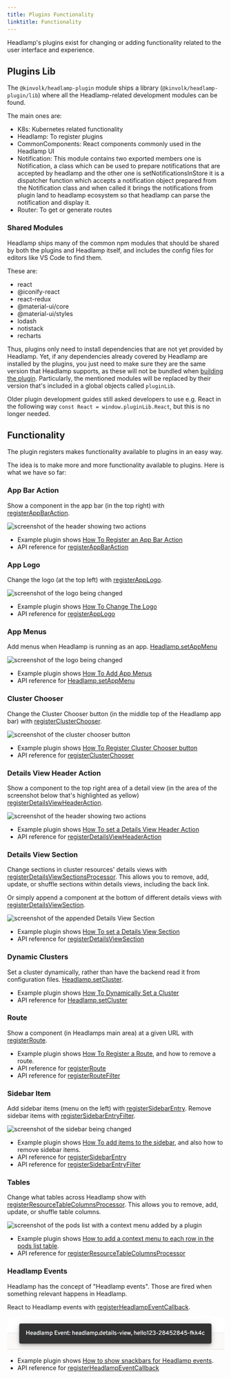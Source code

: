 ```yaml
---
title: Plugins Functionality
linktitle: Functionality
---
```


Headlamp's plugins exist for changing or adding functionality related to
the user interface and experience.

## Plugins Lib

The `@kinvolk/headlamp-plugin` module ships a library
(`@kinvolk/headlamp-plugin/lib`) where all the Headlamp-related development
modules can be found.

The main ones are:

- K8s: Kubernetes related functionality
- Headlamp: To register plugins
- CommonComponents: React components commonly used in the Headlamp UI
- Notification: This module contains two exported members one is Notification, a class which can be used to prepare notifications that are accepted by headlamp and the other one is setNotificationsInStore it is a dispatcher function which accepts a notification object prepared from the Notification class and when called it brings the notifications from plugin land to headlamp ecosystem so that headlamp can parse the notification and display it.
- Router: To get or generate routes

### Shared Modules

Headlamp ships many of the common npm modules that should be shared by both
the plugins and Headlamp itself, and includes the config files for editors
like VS Code to find them.

These are:

- react
- @iconify-react
- react-redux
- @material-ui/core
- @material-ui/styles
- lodash
- notistack
- recharts

Thus, plugins only need to install dependencies that are not yet provided by Headlamp.
Yet, if any dependencies already covered by Headlamp are installed by the plugins, you
just need to make sure they are the same version that Headlamp supports, as these will
not be bundled when [building the plugin](../building.md).
Particularly, the mentioned modules will be replaced by their version that's included
in a global objects called `pluginLib`.

Older plugin development guides still asked developers to use e.g. React in the following
way `const React = window.pluginLib.React`, but this is no longer needed.

## Functionality

The plugin registers makes functionality available to plugins in an easy way.

The idea is to make more and more functionality available to plugins. Here is
what we have so far:

### App Bar Action

Show a component in the app bar (in the top right) with
[registerAppBarAction](../api/modules/plugin_registry.md#registerappbaraction).

![screenshot of the header showing two actions](./images/podcounter_screenshot.png)

- Example plugin shows [How To Register an App Bar Action](https://github.com/kinvolk/headlamp/tree/main/plugins/examples/pod-counter)
- API reference for [registerAppBarAction](../api/modules/plugin_registry.md#registerappbaraction)

### App Logo

Change the logo (at the top left) with
[registerAppLogo](../api/modules/plugin_registry.md#registerapplogo).

![screenshot of the logo being changed](./images/change-logo.png)

- Example plugin shows [How To Change The Logo](https://github.com/kinvolk/headlamp/tree/main/plugins/examples/change-logo)
- API reference for [registerAppLogo](../api/modules/plugin_registry.md#registerapplogo)

### App Menus

Add menus when Headlamp is running as an app.
[Headlamp.setAppMenu](../api/classes/plugin_lib.Headlamp.md/#setappmenu)

![screenshot of the logo being changed](./images/app-menus.png)

- Example plugin shows [How To Add App Menus](https://github.com/kinvolk/headlamp/tree/main/plugins/examples/app-menus)
- API reference for [Headlamp.setAppMenu](../api/classes/plugin_lib.Headlamp.md/#setappmenu)

### Cluster Chooser

Change the Cluster Chooser button (in the middle top of the Headlamp app bar) with
[registerClusterChooser](../api/modules/plugin_registry.md#registerclusterchooser).

![screenshot of the cluster chooser button](./images/cluster-chooser.png)

- Example plugin shows [How To Register Cluster Chooser button](https://github.com/kinvolk/headlamp/tree/main/plugins/examples/clusterchooser)
- API reference for [registerClusterChooser](../api/modules/plugin_registry.md#registerclusterchooser)

### Details View Header Action

Show a component to the top right area of a detail view
(in the area of the screenshot below that's highlighted as yellow)
[registerDetailsViewHeaderAction](../api/modules/plugin_registry.md#registerdetailsviewheaderaction).

![screenshot of the header showing two actions](./images/header_actions_screenshot.png)

- Example plugin shows [How To set a Details View Header Action](https://github.com/kinvolk/headlamp/tree/main/plugins/examples/details-view)
- API reference for [registerDetailsViewHeaderAction](../api/modules/plugin_registry.md#registerdetailsviewheaderaction)

### Details View Section

Change sections in cluster resources' details views with [registerDetailsViewSectionsProcessor](../api/modules/plugin_registry.md#registerDetailsViewSectionsProcessor). This allows you to remove, add, update, or shuffle sections within details views, including the back link.

Or simply append a component at the bottom of different details views with
[registerDetailsViewSection](../api/modules/plugin_registry.md#registerdetailsviewsection).

![screenshot of the appended Details View Section](./images/details-view.jpeg)

- Example plugin shows [How To set a Details View Section](https://github.com/kinvolk/headlamp/tree/main/plugins/examples/details-view)
- API reference for [registerDetailsViewSection](../api/modules/plugin_registry.md#registerdetailsviewsection)

### Dynamic Clusters

Set a cluster dynamically, rather than have the backend read it from configuration files.
[Headlamp.setCluster](../api/classes/plugin_lib.Headlamp.md#setcluster).

- Example plugin shows [How To Dynamically Set a Cluster](https://github.com/kinvolk/headlamp/tree/main/plugins/examples/dynamic-clusters)
- API reference for [Headlamp.setCluster](../api/classes/plugin_lib.Headlamp.md#setcluster)

### Route

Show a component (in Headlamps main area) at a given URL with
[registerRoute](../api/modules/plugin_registry.md#registerroute).

- Example plugin shows [How To Register a Route](https://github.com/kinvolk/headlamp/tree/main/plugins/examples/sidebar), and how to remove a route.
- API reference for [registerRoute](../api/modules/plugin_registry.md#registerroute)
- API reference for [registerRouteFilter](../api/modules/plugin_registry.md#registerroutefilter)


### Sidebar Item

Add sidebar items (menu on the left) with
[registerSidebarEntry](../api/modules/plugin_registry.md#registersidebarentry).
Remove sidebar items with [registerSidebarEntryFilter](../api/modules/plugin_registry.md#registersidebarentryfilter).

![screenshot of the sidebar being changed](./images/sidebar.png)

- Example plugin shows [How To add items to the sidebar](https://github.com/kinvolk/headlamp/tree/main/plugins/examples/sidebar), and also how to remove sidebar items.
- API reference for [registerSidebarEntry](../api/modules/plugin_registry.md#registersidebarentry)
- API reference for [registerSidebarEntryFilter](../api/modules/plugin_registry.md#registersidebarentryfilter)

### Tables

Change what tables across Headlamp show with [registerResourceTableColumnsProcessor](../api/modules/plugin_registry.md#registersidebarentry). This allows you to remove, add, update, or shuffle table columns.

![screenshot of the pods list with a context menu added by a plugin](./images/table-context-menu.png)

- Example plugin shows [How to add a context menu to each row in the pods list table](https://github.com/kinvolk/headlamp/tree/main/plugins/examples/tables).
- API reference for [registerResourceTableColumnsProcessor](../api/modules/plugin_registry.md#registerresourcetablecolumnsprocessor)

### Headlamp Events

Headlamp has the concept of "Headlamp events". Those are fired when something relevant happens in Headlamp.

React to Headlamp events with [registerHeadlampEventCallback](../api/modules/plugin_registry.md#registerheadlampeventcallback).

![screenshot of a snackbar notification when an event occurred](./images/event-snackbar.png)

- Example plugin shows [How to show snackbars for Headlamp events](https://github.com/kinvolk/headlamp/tree/main/plugins/examples/headlamp-events).
- API reference for [registerHeadlampEventCallback](../api/modules/plugin_registry.md#registerheadlampeventcallback)
